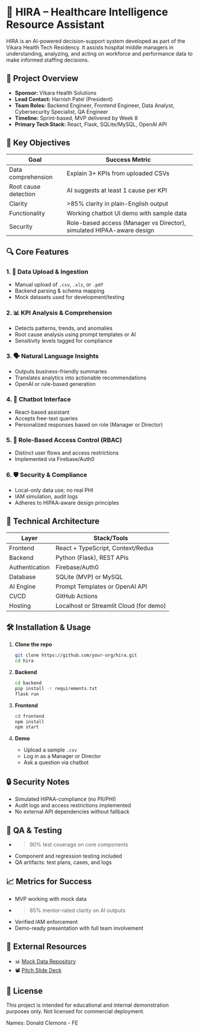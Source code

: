 # 🏥 HIRA – Healthcare Intelligence Resource Assistant

HIRA is an AI-powered decision-support system developed as part of the Vikara Health Tech Residency. It assists hospital middle managers in understanding, analyzing, and acting on workforce and performance data to make informed staffing decisions.

## 📌 Project Overview

- **Sponsor:** Vikara Health Solutions  
- **Lead Contact:** Harnish Patel (President)  
- **Team Roles:** Backend Engineer, Frontend Engineer, Data Analyst, Cybersecurity Specialist, QA Engineer  
- **Timeline:** Sprint-based, MVP delivered by Week 8  
- **Primary Tech Stack:** React, Flask, SQLite/MySQL, OpenAI API  

## 🎯 Key Objectives

| Goal | Success Metric |
|------|----------------|
| Data comprehension | Explain 3+ KPIs from uploaded CSVs |
| Root cause detection | AI suggests at least 1 cause per KPI |
| Clarity | >85% clarity in plain-English output |
| Functionality | Working chatbot UI demo with sample data |
| Security | Role-based access (Manager vs Director), simulated HIPAA-aware design |

## 🔍 Core Features

### 1. 📁 Data Upload & Ingestion
- Manual upload of `.csv`, `.xls`, or `.pdf`
- Backend parsing & schema mapping
- Mock datasets used for development/testing

### 2. 📊 KPI Analysis & Comprehension
- Detects patterns, trends, and anomalies
- Root cause analysis using prompt templates or AI
- Sensitivity levels tagged for compliance

### 3. 🗣️ Natural Language Insights
- Outputs business-friendly summaries
- Translates analytics into actionable recommendations
- OpenAI or rule-based generation

### 4. 💬 Chatbot Interface
- React-based assistant
- Accepts free-text queries
- Personalized responses based on role (Manager or Director)

### 5. 🔐 Role-Based Access Control (RBAC)
- Distinct user flows and access restrictions
- Implemented via Firebase/Auth0

### 6. 🛡️ Security & Compliance
- Local-only data use; no real PHI
- IAM simulation, audit logs
- Adheres to HIPAA-aware design principles

## 🧱 Technical Architecture

| Layer        | Stack/Tools |
|--------------|-------------|
| Frontend     | React + TypeScript, Context/Redux |
| Backend      | Python (Flask), REST APIs |
| Authentication | Firebase/Auth0 |
| Database     | SQLite (MVP) or MySQL |
| AI Engine    | Prompt Templates or OpenAI API |
| CI/CD        | GitHub Actions |
| Hosting      | Localhost or Streamlit Cloud (for demo) |

## 🛠️ Installation & Usage

1. **Clone the repo**
   ```bash
   git clone https://github.com/your-org/hira.git
   cd hira
   ```

2. **Backend**
   ```bash
   cd backend
   pip install -r requirements.txt
   flask run
   ```

3. **Frontend**
   ```bash
   cd frontend
   npm install
   npm start
   ```

4. **Demo**
   - Upload a sample `.csv`
   - Log in as a Manager or Director
   - Ask a question via chatbot

## 🔒 Security Notes

- Simulated HIPAA-compliance (no PII/PHI)
- Audit logs and access restrictions implemented
- No external API dependencies without fallback

## 🧪 QA & Testing

- >90% test coverage on core components
- Component and regression testing included
- QA artifacts: test plans, cases, and logs

## 📈 Metrics for Success

- MVP working with mock data
- >85% mentor-rated clarity on AI outputs
- Verified IAM enforcement
- Demo-ready presentation with full team involvement

## 📎 External Resources

- 📊 [Mock Data Repository](https://drive.google.com/drive/folders/1BgphkRggH1NcBhUYtX9wc7qQkHcEzvZl)  
- 📽️ [Pitch Slide Deck](https://docs.google.com/presentation/d/1_XX2fs6HNK5GHVWkSuJDD7CE4jdGBu7Lgr_T3WN1VdM/edit)

## 📃 License

This project is intended for educational and internal demonstration purposes only. Not licensed for commercial deployment.

Names:
Donald Clemons - FE